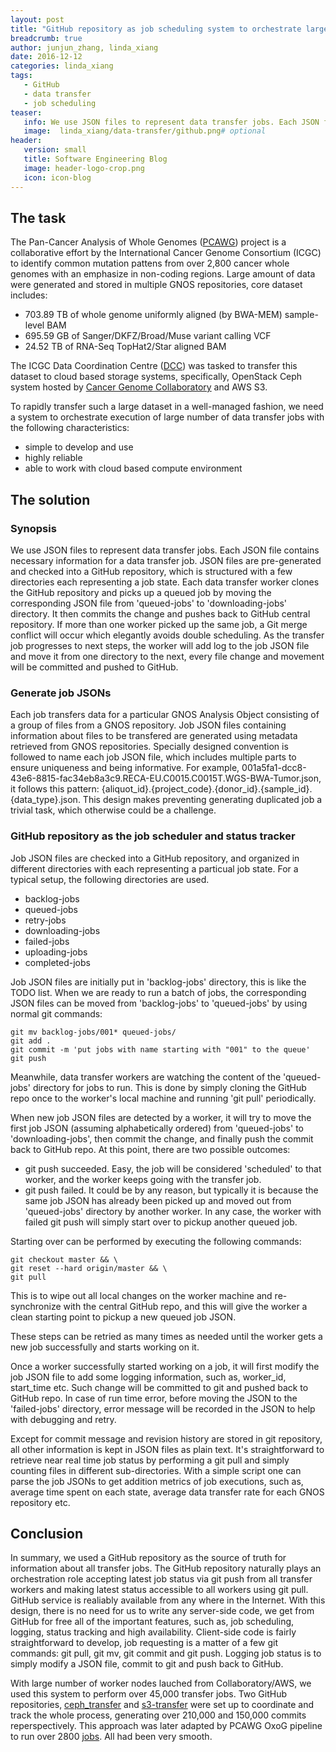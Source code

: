 ```yaml
---
layout: post
title: "GitHub repository as job scheduling system to orchestrate large data transfer"
breadcrumb: true
author: junjun_zhang, linda_xiang
date: 2016-12-12
categories: linda_xiang
tags:
   - GitHub
   - data transfer
   - job scheduling
teaser:
   info: We use JSON files to represent data transfer jobs. Each JSON file contains necessary information for a data transfer job. JSON files are pre-generated and checked into a GitHub repository, which is structured with a few directories each representing a job state. Each data transfer worker clones the GitHub repository and picks up a queued job by moving the corresponding JSON file from 'queued-jobs' to 'downloading-jobs' directory. It then commits the change and pushes back to GitHub central repository. If more than one worker picked up the same job, a Git merge conflict will occur which elegantly avoids double scheduling. As the transfer job progresses to next steps, the worker will add log to the job JSON file and move it from one directory to the next, every file change and movement will be committed and pushed to GitHub.
   image:  linda_xiang/data-transfer/github.png# optional
header: 
   version: small
   title: Software Engineering Blog
   image: header-logo-crop.png
   icon: icon-blog
---
```


## The task

The Pan-Cancer Analysis of Whole Genomes
([PCAWG](https://dcc.icgc.org/pcawg)) project is a collaborative effort by
the International Cancer Genome Consortium (ICGC) to identify common
mutation pattens from over 2,800 cancer whole genomes with an emphasize in
non-coding regions. Large amount of data were generated and stored in
multiple GNOS repositories, core dataset includes:

* 703.89 TB of whole genome uniformly aligned (by BWA-MEM) sample-level BAM
* 695.59 GB of Sanger/DKFZ/Broad/Muse variant calling VCF
* 24.52 TB of RNA-Seq TopHat2/Star aligned BAM

The ICGC Data Coordination Centre ([DCC](https://dcc.icgc.org/)) was tasked to transfer this
dataset to cloud based storage systems, specifically, OpenStack Ceph
system hosted by [Cancer Genome
Collaboratory](https://www.cancercollaboratory.org/) and AWS S3.

To rapidly transfer such a large dataset in a well-managed fashion, we
need a system to orchestrate execution of large number of data transfer
jobs with the following characteristics:

* simple to develop and use
* highly reliable
* able to work with cloud based compute environment


## The solution

### Synopsis 

We use JSON files to represent data transfer jobs. Each JSON file contains
necessary information for a data transfer job. JSON files are
pre-generated and checked into a GitHub repository, which is structured
with a few directories each representing a job state. Each data transfer worker clones the GitHub repository and picks up a queued job by moving the corresponding JSON file from 'queued-jobs' to 'downloading-jobs' directory. It then commits the change and pushes back to GitHub central repository. If more than one worker picked up the same job, a Git merge conflict will occur which elegantly avoids double scheduling. As the transfer job progresses to next steps, the worker will add log to the job
JSON file and move it from one directory to the next, every file change
and movement will be committed and pushed to GitHub.

### Generate job JSONs

Each job transfers data for a particular GNOS Analysis Object consisting
of a group of files from a GNOS repository. Job JSON files containing
information about files to be transfered are generated using metadata
retrieved from GNOS repositories. Specially designed convention is
followed to name each job JSON file, which includes multiple parts to
ensure uniqueness and being informative. For example,
001a5fa1-dcc8-43e6-8815-fac34eb8a3c9.RECA-EU.C0015.C0015T.WGS-BWA-Tumor.json, it follows this pattern:
{aliquot_id}.{project_code}.{donor_id}.{sample_id}.{data_type}.json. This design makes preventing generating duplicated job a trivial task, which
otherwise could be a challenge.


### GitHub repository as the job scheduler and status tracker

Job JSON files are checked into a GitHub repository, and organized in
different directories with each representing a particual job state.
For a typical setup, the following directories are used.

* backlog-jobs
* queued-jobs
* retry-jobs
* downloading-jobs
* failed-jobs
* uploading-jobs
* completed-jobs


Job JSON files are initially put in 'backlog-jobs' directory, this is like
the TODO list. When we are ready to run a batch of jobs, the corresponding
JSON files can be moved from 'backlog-jobs' to 'queued-jobs' by using normal git commands:

~~~
git mv backlog-jobs/001* queued-jobs/
git add .
git commit -m 'put jobs with name starting with "001" to the queue'
git push
~~~

Meanwhile, data transfer workers are watching the content of the
'queued-jobs' directory for jobs to run. This is done by simply cloning
the GitHub repo once to the worker's local machine and running 'git pull'
periodically.

When new job JSON files are detected by a worker, it will try to move the
first job JSON (assuming alphabetically ordered) from 'queued-jobs' to
'downloading-jobs', then commit the change, and finally push the commit
back to GitHub repo. At this point, there are two possible outcomes:

* git push succeeded. Easy, the job will be considered 'scheduled' to that
worker, and the worker keeps going with the transfer job.
* git push failed. It could be by any reason, but typically it is because
the same job JSON has already been picked up and moved out from
'queued-jobs' directory by another worker. In any case, the worker with
failed git push will simply start over to pickup another queued job.

Starting over can be performed by executing the following commands:

~~~
git checkout master && \
git reset --hard origin/master && \
git pull
~~~

This is to wipe out all local changes on the worker machine and re-synchronize with the central GitHub repo, and this will give the worker a clean starting point to pickup a new queued job JSON.

These steps can be retried as many times as needed until the worker gets a
new job successfully and starts working on it.

Once a worker successfully started working on a job, it will first modify
the job JSON file to add some logging information, such as, worker_id,
start_time etc. Such change will be committed to git and pushed back to
GitHub repo. In case of run time error, before moving the JSON to the
'failed-jobs' directory, error message will be recorded in the JSON to
help with debugging and retry.

Except for commit message and revision history are stored in git repository, all other information is kept in JSON files as plain text. It's straightforward to retrieve near real time job status by performing a git pull and simply counting files in different sub-directories. With a simple script one can parse the job JSONs to get addition metrics of job executions, such as, average time spent on each state, average data transfer rate for each GNOS repository etc.

## Conclusion

In summary, we used a GitHub repository as the source of truth for
information about all transfer jobs. The GitHub repository naturally plays an orchestration role accepting latest job status via git push from all transfer workers and making latest status accessible to all workers using git pull. GitHub service is realiably available from any where in the Internet. With this design, there is no need for us to write any server-side code, we get from GitHub for free all of the important features, such as, job scheduling, logging, status tracking and high availability. Client-side code is fairly straightforward to develop, job requesting is a matter of a few git commands: git pull, git mv, git commit and git push. Logging job status is to simply modify a JSON file, commit to git and push back to GitHub.

With large number of worker nodes lauched from Collaboratory/AWS, we used this system to perform over 45,000 transfer jobs. Two GitHub repositories, [ceph_transfer](https://github.com/ICGC-TCGA-PanCancer/ceph_transfer_ops) and [s3-transfer](https://github.com/ICGC-TCGA-PanCancer/s3-transfer-operations) were set up to coordinate and track the whole process, generating over 210,000 and 150,000 commits reperspectively. This approach was later adapted by PCAWG OxoG pipeline to run over 2800 [jobs](https://github.com/ICGC-TCGA-PanCancer/oxog-ops). All had been very smooth.